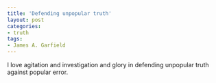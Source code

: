 ```yaml
---
title: 'Defending unpopular truth'
layout: post
categories:
- truth
tags:
- James A. Garfield
---
```


I love agitation and investigation and glory in defending unpopular truth against popular error.